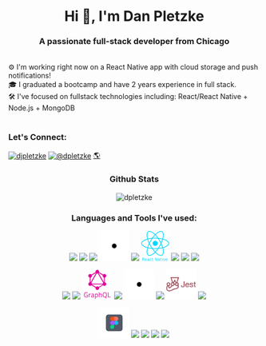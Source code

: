 <h1 align="center">Hi 👋, I'm Dan Pletzke</h1>
<h3 align="center">A passionate full-stack developer from Chicago</h3>

<br>
⚙️ I'm working right now on a React Native app with cloud storage and push notifications!<br>
🎓 I graduated a bootcamp and have 2 years experience in full stack. <br>
🛠️ I've focused on fullstack technologies including: React/React Native + Node.js + MongoDB <br>
<br>
<h3 align="left">Let's Connect:</h3>
<p align="left">
<a href="https://linkedin.com/in/djpletzke" target="blank"><img align="center" src="https://cdn.jsdelivr.net/npm/simple-icons@3.0.1/icons/linkedin.svg" alt="djpletzke" height="30" width="40" /></a>
<a href="https://medium.com/@dpletzke" target="blank"><img align="center" src="https://cdn.jsdelivr.net/npm/simple-icons@3.0.1/icons/medium.svg" alt="@dpletzke" height="30" width="40" /></a>
<a href="https://www.dpletzke.dev" target="blank" width="40" height="30" margin-left="10">🌎</a>
</p>

<h3 align="center">Github Stats</h3>
<p align='center'><img align="center" src="https://github-readme-streak-stats.herokuapp.com/?user=dpletzke&theme=dark" alt="dpletzke" /></p>

<h3 align="center">Languages and Tools I've used:</h3>
<p align="center">
    <img src="https://github.com/dpletzke/devicon/blob/master/icons/javascript/javascript-plain.svg" height="60">
    <img src="https://github.com/dpletzke/devicon/blob/master/icons/typescript/typescript-plain.svg" height="60">
    <img src="https://github.com/dpletzke/devicon/blob/master/icons/ruby/ruby-plain-wordmark.svg" height="60">
    <img src="assets/icons/dot.png" height="60">                                                                                                     
    <img src="https://github.com/dpletzke/devicon/blob/master/icons/react/react-original-wordmark.svg" height="60">
    <img src="assets/icons/react-native.png" height="60">
    <img src="https://github.com/dpletzke/devicon/blob/master/icons/materialui/materialui-original.svg" height="60">
    <img src="https://github.com/dpletzke/devicon/blob/master/icons/bootstrap/bootstrap-plain-wordmark.svg" height="60">
    <img src="https://github.com/dpletzke/devicon/blob/master/icons/css3/css3-plain-wordmark.svg" height="60">
</p>
<p align="center">
    <img src="https://github.com/dpletzke/devicon/blob/master/icons/nodejs/nodejs-original-wordmark.svg" height="60">
    <img src="https://github.com/dpletzke/devicon/blob/master/icons/postgresql/postgresql-original-wordmark.svg" height="60">
    <img src="assets/icons/graphql.png" height="60">                                                                                                     
    <img src="https://github.com/dpletzke/devicon/blob/master/icons/rails/rails-original-wordmark.svg" height="60">
     <img src="assets/icons/dot.png" height="60">    
    <img src="https://github.com/cypress-io/cypress-icons/blob/master/src/icons/icon_128x128.png" height="60">
    <img src="assets/icons/jest.png" height="60">
    <img src="https://github.com/dpletzke/devicon/blob/master/icons/mocha/mocha-plain.svg" height="60">                                                                                                     
</p>
  <p align="center">
    <img src="assets/icons/iconfinder_Figma_1_square_2925245.png" height="60">
    <img src="https://github.com/dpletzke/devicon/blob/master/icons/electron/electron-original-wordmark.svg" height="60">
    <img src="https://github.com/dpletzke/devicon/blob/master/icons/linux/linux-original.svg" height="60">
    <img src="https://github.com/dpletzke/devicon/blob/master/icons/heroku/heroku-original-wordmark.svg" height="60">
    <img src="https://github.com/dpletzke/devicon/blob/master/icons/git/git-original-wordmark.svg" height="60">
  </p>
